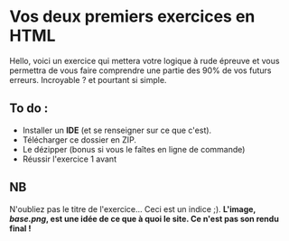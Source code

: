 # Vos deux premiers exercices en HTML

Hello, voici un exercice qui mettera votre logique à rude épreuve et vous permettra de vous faire comprendre une partie des 90% de vos futurs erreurs. Incroyable ? et pourtant si simple.

## To do : 

* Installer un **IDE** (et se renseigner sur ce que c'est).
* Télécharger ce dossier en ZIP.
* Le dézipper (bonus si vous le faîtes en ligne de commande)
* Réussir l'exercice 1 avant 

## NB 

N'oubliez pas le titre de l'exercice... Ceci est un indice ;). **L'image, _base.png_, est une idée de ce que à quoi le site. Ce n'est pas son rendu final !**
